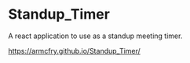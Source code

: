 # Standup_Timer
A react application to use as a standup meeting timer.


https://armcfry.github.io/Standup_Timer/
